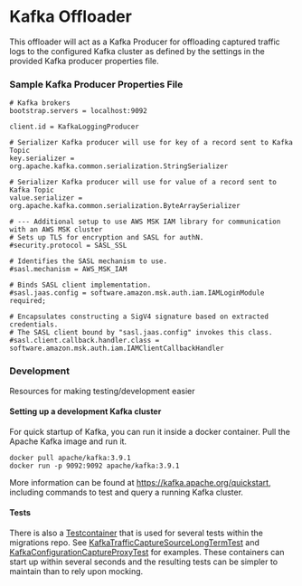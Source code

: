 # Kafka Offloader
This offloader will act as a Kafka Producer for offloading captured traffic logs to the configured Kafka cluster as defined by the settings in the provided Kafka producer properties file. 

### Sample Kafka Producer Properties File
```
# Kafka brokers
bootstrap.servers = localhost:9092

client.id = KafkaLoggingProducer

# Serializer Kafka producer will use for key of a record sent to Kafka Topic
key.serializer = org.apache.kafka.common.serialization.StringSerializer

# Serializer Kafka producer will use for value of a record sent to Kafka Topic
value.serializer = org.apache.kafka.common.serialization.ByteArraySerializer

# --- Additional setup to use AWS MSK IAM library for communication with an AWS MSK cluster
# Sets up TLS for encryption and SASL for authN.
#security.protocol = SASL_SSL

# Identifies the SASL mechanism to use.
#sasl.mechanism = AWS_MSK_IAM

# Binds SASL client implementation.
#sasl.jaas.config = software.amazon.msk.auth.iam.IAMLoginModule required;

# Encapsulates constructing a SigV4 signature based on extracted credentials.
# The SASL client bound by "sasl.jaas.config" invokes this class.
#sasl.client.callback.handler.class = software.amazon.msk.auth.iam.IAMClientCallbackHandler
```

### Development

Resources for making testing/development easier

#### Setting up a development Kafka cluster

For quick startup of Kafka, you can run it inside a docker container.  Pull the Apache Kafka image and run it.

```
docker pull apache/kafka:3.9.1
docker run -p 9092:9092 apache/kafka:3.9.1
```

More information can be found at https://kafka.apache.org/quickstart, including commands to test and query a running
Kafka cluster.

#### Tests

There is also a [Testcontainer](https://java.testcontainers.org/modules/kafka/) that is used
for several tests within the migrations repo.  See 
[KafkaTrafficCaptureSourceLongTermTest](../trafficReplayer/src/test/java/org/opensearch/migrations/replay/kafka/KafkaTrafficCaptureSourceLongTermTest.java) and 
[KafkaConfigurationCaptureProxyTest](../trafficCaptureProxyServer/src/test/java/org/opensearch/migrations/trafficcapture/proxyserver/KafkaConfigurationCaptureProxyTest.java) 
for examples.  These containers can start up within several seconds and the resulting tests can be simpler to 
maintain than to rely upon mocking.